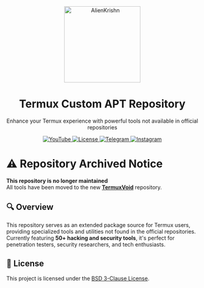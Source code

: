 <div align="center">
  <a href="https://anon4you.github.io/alienkrishn/">
    <img alt="AlienKrishn" height="200" src="assets/img.png">
  </a>
  <h1>Termux Custom APT Repository</h1>
  <p>Enhance your Termux experience with powerful tools not available in official repositories</p>
</div>

<p align="center">
  <a href="https://youtube.com/@alienkrishnorg">
    <img src="https://img.shields.io/badge/YouTube-@alienkrishnorg-FF0000?logo=youtube" alt="YouTube">
  </a>
  <a href="https://github.com/Anon4You/alienkrishn/blob/main/LICENSE">
    <img src="https://img.shields.io/badge/License-BSD_3--Clause-blue" alt="License">
  </a>
  <a href="https://t.me/nullxvoid">
    <img src="https://img.shields.io/badge/Telegram-Join_Channel-26A5E4?logo=telegram" alt="Telegram">
  </a>
  <a href="https://www.instagram.com/alienkrishn">
    <img src="https://img.shields.io/badge/Instagram-@alienkrishn-E4405F?logo=instagram" alt="Instagram">
  </a>
</p>

# ⚠️ Repository Archived Notice

**This repository is no longer maintained**  
All tools have been moved to the new [**TermuxVoid**](https://github.com/termuxvoid/repo) repository.

## 🔍 Overview

This repository serves as an extended package source for Termux users, providing specialized tools and utilities not found in the official repositories. Currently featuring **50+ hacking and security tools**, it's perfect for penetration testers, security researchers, and tech enthusiasts.

## 📜 License
This project is licensed under the [BSD 3-Clause License](https://github.com/Anon4You/alienkrishn/blob/main/LICENSE).
